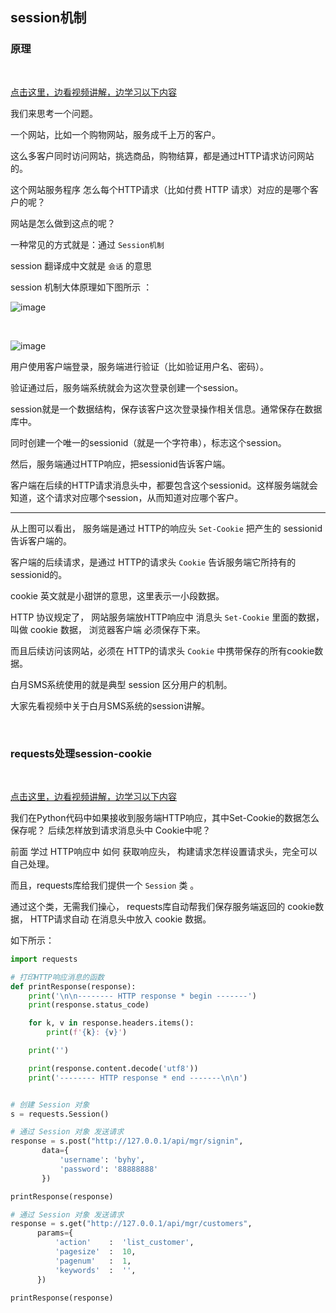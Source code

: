 
## session机制

### 原理


<br>

<a href='https://www.bilibili.com/video/av68746921/?p=19' target='_blank'>点击这里，边看视频讲解，边学习以下内容</a>


我们来思考一个问题。

一个网站，比如一个购物网站，服务成千上万的客户。

这么多客户同时访问网站，挑选商品，购物结算，都是通过HTTP请求访问网站的。

这个网站服务程序 怎么每个HTTP请求（比如付费 HTTP 请求）对应的是哪个客户的呢？

网站是怎么做到这点的呢？

一种常见的方式就是：通过  ```Session机制``` 


session 翻译成中文就是 ```会话``` 的意思

session 机制大体原理如下图所示 ：

![image](http://cdn1.python3.vip/imgs/gh/36257654_65581391-f38dbf00-dfad-11e9-859a-b30c9adcfebc.png)

<br>

![image](http://cdn1.python3.vip/imgs/gh/36257654_65583492-e5da3880-dfb1-11e9-9b3e-f533d8c534b4.png)

用户使用客户端登录，服务端进行验证（比如验证用户名、密码）。

验证通过后，服务端系统就会为这次登录创建一个session。

session就是一个数据结构，保存该客户这次登录操作相关信息。通常保存在数据库中。

同时创建一个唯一的sessionid（就是一个字符串），标志这个session。

然后，服务端通过HTTP响应，把sessionid告诉客户端。

客户端在后续的HTTP请求消息头中，都要包含这个sessionid。这样服务端就会知道，这个请求对应哪个session，从而知道对应哪个客户。


---

从上图可以看出， 服务端是通过 HTTP的响应头   ```Set-Cookie``` 把产生的 sessionid 告诉客户端的。

客户端的后续请求，是通过 HTTP的请求头 ```Cookie``` 告诉服务端它所持有的sessionid的。

cookie 英文就是小甜饼的意思，这里表示一小段数据。

HTTP 协议规定了， 网站服务端放HTTP响应中 消息头  ```Set-Cookie```  里面的数据， 叫做 cookie 数据， 浏览器客户端 必须保存下来。 

而且后续访问该网站，必须在 HTTP的请求头 ```Cookie``` 中携带保存的所有cookie数据。


白月SMS系统使用的就是典型 session 区分用户的机制。

大家先看视频中关于白月SMS系统的session讲解。

<br>

### requests处理session-cookie 


<br>

<a href='https://www.bilibili.com/video/av68746921/?p=20' target='_blank'>点击这里，边看视频讲解，边学习以下内容</a>

我们在Python代码中如果接收到服务端HTTP响应，其中Set-Cookie的数据怎么保存呢？ 后续怎样放到请求消息头中 Cookie中呢？

前面 学过 HTTP响应中 如何 获取响应头， 构建请求怎样设置请求头，完全可以自己处理。

而且，requests库给我们提供一个 ```Session```  类 。

通过这个类，无需我们操心， requests库自动帮我们保存服务端返回的 cookie数据， HTTP请求自动 在消息头中放入 cookie 数据。

如下所示：

```py
import requests

# 打印HTTP响应消息的函数
def printResponse(response):
    print('\n\n-------- HTTP response * begin -------')
    print(response.status_code)

    for k, v in response.headers.items():
        print(f'{k}: {v}')

    print('')

    print(response.content.decode('utf8'))
    print('-------- HTTP response * end -------\n\n')


# 创建 Session 对象
s = requests.Session()

# 通过 Session 对象 发送请求
response = s.post("http://127.0.0.1/api/mgr/signin",
       data={
           'username': 'byhy',
           'password': '88888888'
       })

printResponse(response)

# 通过 Session 对象 发送请求
response = s.get("http://127.0.0.1/api/mgr/customers",
      params={
          'action'    :  'list_customer',
          'pagesize'  :  10,
          'pagenum'   :  1,
          'keywords'  :  '',
      })

printResponse(response)
```



<br>